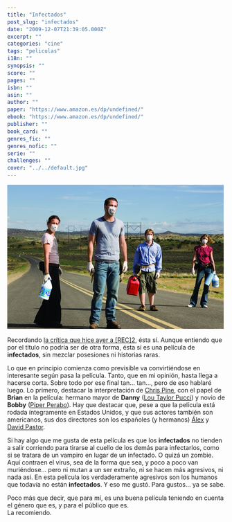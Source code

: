 ```yaml
---
title: "Infectados"
post_slug: "infectados"
date: "2009-12-07T21:39:05.000Z"
excerpt: ""
categories: "cine"
tags: "peliculas"
i18n: ""
synopsis: ""
score: ""
pages: ""
isbn: ""
asin: ""
author: ""
paper: "https://www.amazon.es/dp/undefined/"
ebook: "https://www.amazon.es/dp/undefined/"
publisher: ""
book_card: ""
genres_fic: ""
genres_nofic: ""
serie: ""
challenges: ""
cover: "../../default.jpg"
---
```


![infectados](images/infectados.jpg "infectados")

Recordando [la crítica que hice ayer a \[REC\]2](http://fjp.es/rec-2/), ésta sí. Aunque entiendo que por el título no podría ser de otra forma, ésta sí es una película de **infectados**, sin mezclar posesiones ni historias raras.

Lo que en principio comienza como previsible va convirtiéndose en interesante según pasa la película. Tanto, que en mi opinión, hasta llega a hacerse corta. Sobre todo por ese final tan… tan…, pero de eso hablaré luego. Lo primero, destacar la interpretación de [Chris Pine](http://www.imdb.es/name/nm1517976/), con el papel de **Brian** en la película: hermano mayor de **Danny** ([Lou Taylor Pucci](http://www.imdb.es/name/nm1086384/)) y novio de **Bobby** ([Piper Perabo](http://www.imdb.es/name/nm0005305/)). Hay que destacar que, pese a que la película está rodada íntegramente en Estados Unidos, y que sus actores también son americanos, sus dos directores son los españoles (y hermanos) [Álex](http://www.imdb.es/name/nm1883612/) y [David Pastor](http://www.imdb.es/name/nm0665041/).

Si hay algo que me gusta de esta película es que los **infectados** no tienden a salir corriendo para tirarse al cuello de los demás para infectarlos, como si se tratara de un vampiro en lugar de un infectado. O quizá un zombie. Aquí contraen el virus, sea de la forma que sea, y poco a poco van muriéndose… pero ni mutan a un ser extraño, ni se hacen más agresivos, ni nada así. En esta película los verdaderamente agresivos son los humanos que todavía no están **infectados**. Y eso me gustó. Para gustos… ya se sabe.

Poco más que decir, que para mí, es una buena película teniendo en cuenta el género que es, y para el público que es.  
La recomiendo.
